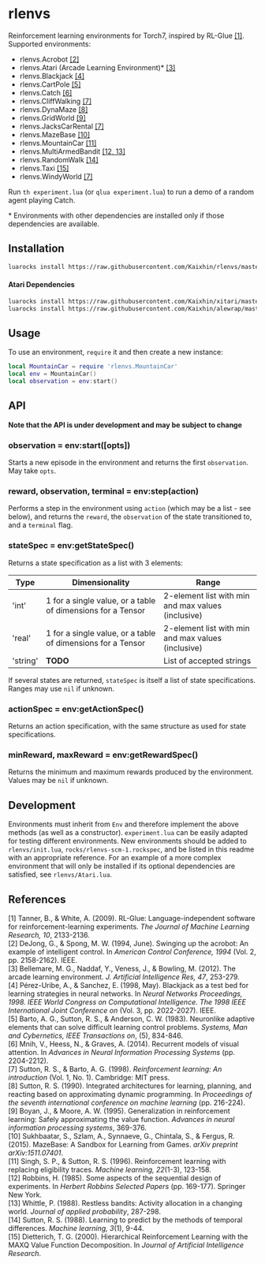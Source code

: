 # rlenvs

Reinforcement learning environments for Torch7, inspired by RL-Glue [[1]](#references). Supported environments:

- rlenvs.Acrobot [[2]](#references)
- rlenvs.Atari (Arcade Learning Environment)\* [[3]](#references)
- rlenvs.Blackjack [[4]](#references)
- rlenvs.CartPole [[5]](#references)
- rlenvs.Catch [[6]](#references)
- rlenvs.CliffWalking [[7]](#references)
- rlenvs.DynaMaze [[8]](#references)
- rlenvs.GridWorld [[9]](#references)
- rlenvs.JacksCarRental [[7]](#references)
- rlenvs.MazeBase [[10]](#references)
- rlenvs.MountainCar [[11]](#references)
- rlenvs.MultiArmedBandit [[12, 13]](#references)
- rlenvs.RandomWalk [[14]](#references)
- rlenvs.Taxi [[15]](#references)
- rlenvs.WindyWorld [[7]](#references)

Run `th experiment.lua` (or `qlua experiment.lua`) to run a demo of a random agent playing Catch.

\* Environments with other dependencies are installed only if those dependencies are available.

## Installation

```sh
luarocks install https://raw.githubusercontent.com/Kaixhin/rlenvs/master/rocks/rlenvs-scm-1.rockspec
```

#### Atari Dependencies
```sh
luarocks install https://raw.githubusercontent.com/Kaixhin/xitari/master/xitari-0-0.rockspec
luarocks install https://raw.githubusercontent.com/Kaixhin/alewrap/master/alewrap-0-0.rockspec
```

## Usage

To use an environment, `require` it and then create a new instance:

```lua
local MountainCar = require 'rlenvs.MountainCar'
local env = MountainCar()
local observation = env:start()
```

## API

**Note that the API is under development and may be subject to change**

### observation = env:start([opts])

Starts a new episode in the environment and returns the first `observation`. May take `opts`.

### reward, observation, terminal = env:step(action)

Performs a step in the environment using `action` (which may be a list - see below), and returns the `reward`, the `observation` of the state transitioned to, and a `terminal` flag.

### stateSpec = env:getStateSpec()

Returns a state specification as a list with 3 elements:

| Type     | Dimensionality                                              | Range                                              |
|----------|-------------------------------------------------------------|----------------------------------------------------|
| 'int'    | 1 for a single value, or a table of dimensions for a Tensor | 2-element list with min and max values (inclusive) |
| 'real'   | 1 for a single value, or a table of dimensions for a Tensor | 2-element list with min and max values (inclusive) |
| 'string' | **TODO**                                                    | List of accepted strings                           |

If several states are returned, `stateSpec` is itself a list of state specifications. Ranges may use `nil` if unknown.

### actionSpec = env:getActionSpec()

Returns an action specification, with the same structure as used for state specifications.

### minReward, maxReward = env:getRewardSpec()

Returns the minimum and maximum rewards produced by the environment. Values may be `nil` if unknown.

## Development

Environments must inherit from `Env` and therefore implement the above methods (as well as a constructor). `experiment.lua` can be easily adapted for testing different environments. New environments should be added to `rlenvs/init.lua`, `rocks/rlenvs-scm-1.rockspec`, and be listed in this readme with an appropriate reference. For an example of a more complex environment that will only be installed if its optional dependencies are satisfied, see `rlenvs/Atari.lua`.

## References

[1] Tanner, B., & White, A. (2009). RL-Glue: Language-independent software for reinforcement-learning experiments. *The Journal of Machine Learning Research, 10*, 2133-2136.  
[2] DeJong, G., & Spong, M. W. (1994, June). Swinging up the acrobot: An example of intelligent control. In *American Control Conference, 1994* (Vol. 2, pp. 2158-2162). IEEE.  
[3] Bellemare, M. G., Naddaf, Y., Veness, J., & Bowling, M. (2012). The arcade learning environment. *J. Artificial Intelligence Res, 47*, 253-279.  
[4] Pérez-Uribe, A., & Sanchez, E. (1998, May). Blackjack as a test bed for learning strategies in neural networks. In *Neural Networks Proceedings, 1998. IEEE World Congress on Computational Intelligence. The 1998 IEEE International Joint Conference on* (Vol. 3, pp. 2022-2027). IEEE.  
[5] Barto, A. G., Sutton, R. S., & Anderson, C. W. (1983). Neuronlike adaptive elements that can solve difficult learning control problems. *Systems, Man and Cybernetics, IEEE Transactions on*, (5), 834-846.  
[6] Mnih, V., Heess, N., & Graves, A. (2014). Recurrent models of visual attention. In *Advances in Neural Information Processing Systems* (pp. 2204-2212).  
[7] Sutton, R. S., & Barto, A. G. (1998). *Reinforcement learning: An introduction* (Vol. 1, No. 1). Cambridge: MIT press.  
[8] Sutton, R. S. (1990). Integrated architectures for learning, planning, and reacting based on approximating dynamic programming. In *Proceedings of the seventh international conference on machine learning* (pp. 216-224).  
[9] Boyan, J., & Moore, A. W. (1995). Generalization in reinforcement learning: Safely approximating the value function. *Advances in neural information processing systems*, 369-376.  
[10] Sukhbaatar, S., Szlam, A., Synnaeve, G., Chintala, S., & Fergus, R. (2015). MazeBase: A Sandbox for Learning from Games. *arXiv preprint arXiv:1511.07401*.  
[11] Singh, S. P., & Sutton, R. S. (1996). Reinforcement learning with replacing eligibility traces. *Machine learning, 22*(1-3), 123-158.  
[12] Robbins, H. (1985). Some aspects of the sequential design of experiments. In *Herbert Robbins Selected Papers* (pp. 169-177). Springer New York.  
[13] Whittle, P. (1988). Restless bandits: Activity allocation in a changing world. *Journal of applied probability*, 287-298.  
[14] Sutton, R. S. (1988). Learning to predict by the methods of temporal differences. *Machine learning, 3*(1), 9-44.  
[15] Dietterich, T. G. (2000). Hierarchical Reinforcement Learning with the MAXQ Value Function Decomposition. In *Journal of Artificial Intelligence Research*.  
